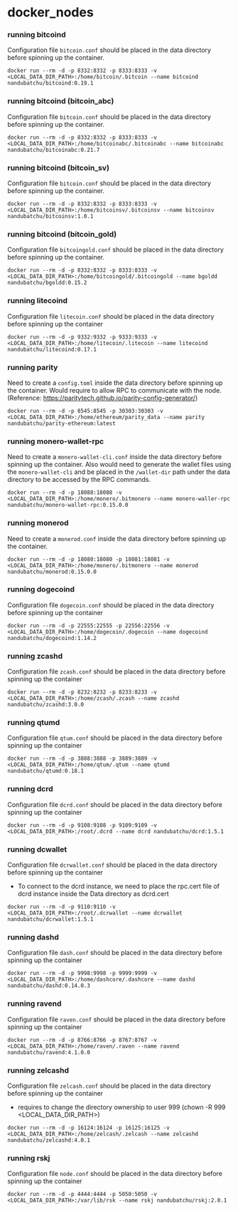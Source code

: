 # docker_nodes

### running bitcoind
Configuration file `bitcoin.conf` should be placed in the data directory before spinning up the container.
```
docker run --rm -d -p 8332:8332 -p 8333:8333 -v <LOCAL_DATA_DIR_PATH>:/home/bitcoin/.bitcoin --name bitcoind nandubatchu/bitcoind:0.19.1
```

### running bitcoind (bitcoin_abc)
Configuration file `bitcoin.conf` should be placed in the data directory before spinning up the container.
```
docker run --rm -d -p 8332:8332 -p 8333:8333 -v <LOCAL_DATA_DIR_PATH>:/home/bitcoinabc/.bitcoinabc --name bitcoinabc nandubatchu/bitcoinabc:0.21.7
```

### running bitcoind (bitcoin_sv)
Configuration file `bitcoin.conf` should be placed in the data directory before spinning up the container.
```
docker run --rm -d -p 8332:8332 -p 8333:8333 -v <LOCAL_DATA_DIR_PATH>:/home/bitcoinsv/.bitcoinsv --name bitcoinsv nandubatchu/bitcoinsv:1.0.1
```
### running bitcoind (bitcoin_gold)
Configuration file `bitcoingold.conf` should be placed in the data directory before spinning up the container.
```
docker run --rm -d -p 8332:8332 -p 8333:8333 -v <LOCAL_DATA_DIR_PATH>:/home/bitcoingold/.bitcoingold --name bgoldd nandubatchu/bgoldd:0.15.2
```

### running litecoind
Configuration file `litecoin.conf` should be placed in the data directory before spinning up the container
```
docker run --rm -d -p 9332:9332 -p 9333:9333 -v <LOCAL_DATA_DIR_PATH>:/home/litecoin/.litecoin --name litecoind nandubatchu/litecoind:0.17.1
```

### running parity
Need to create a `config.toml` inside the data directory before spinning up the container. Would require to allow RPC to communicate with the node. (Reference: https://paritytech.github.io/parity-config-generator/)

```
docker run --rm -d -p 8545:8545 -p 30303:30303 -v <LOCAL_DATA_DIR_PATH>:/home/ethereum/parity_data --name parity nandubatchu/parity-ethereum:latest
```

### running monero-wallet-rpc
Need to create a `monero-wallet-cli.conf` inside the data directory before spinning up the container.
Also would need to generate the wallet files using the `monero-wallet-cli` and be placed in the `/wallet-dir` path under the data directory to be accessed by the RPC commands.
```
docker run --rm -d -p 18088:18088 -v <LOCAL_DATA_DIR_PATH>:/home/monero/.bitmonero --name monero-waller-rpc nandubatchu/monero-wallet-rpc:0.15.0.0
```

### running monerod
Need to create a `monerod.conf` inside the data directory before spinning up the container.
```
docker run --rm -d -p 18080:18080 -p 18081:18081 -v <LOCAL_DATA_DIR_PATH>:/home/monero/.bitmonero --name monerod nandubatchu/monerod:0.15.0.0
```

### running dogecoind
Configuration file `dogecoin.conf` should be placed in the data directory before spinning up the container
```
docker run --rm -d -p 22555:22555 -p 22556:22556 -v <LOCAL_DATA_DIR_PATH>:/home/dogecoin/.dogecoin --name dogecoind nandubatchu/dogecoind:1.14.2
```

### running zcashd
Configuration file `zcash.conf` should be placed in the data directory before spinning up the container
```
docker run --rm -d -p 8232:8232 -p 8233:8233 -v <LOCAL_DATA_DIR_PATH>:/home/zcash/.zcash --name zcashd nandubatchu/zcashd:3.0.0
```

### running qtumd
Configuration file `qtum.conf` should be placed in the data directory before spinning up the container
```
docker run --rm -d -p 3888:3888 -p 3889:3889 -v <LOCAL_DATA_DIR_PATH>:/home/qtum/.qtum --name qtumd nandubatchu/qtumd:0.18.1
```

### running dcrd
Configuration file `dcrd.conf` should be placed in the data directory before spinning up the container
```
docker run --rm -d -p 9108:9108 -p 9109:9109 -v <LOCAL_DATA_DIR_PATH>:/root/.dcrd --name dcrd nandubatchu/dcrd:1.5.1
```

### running dcwallet
Configuration file `dcrwallet.conf` should be placed in the data directory before spinning up the container
* To connect to the dcrd instance, we need to place the rpc.cert file of dcrd instance inside the Data directory as dcrd.cert
```
docker run --rm -d -p 9110:9110 -v <LOCAL_DATA_DIR_PATH>:/root/.dcrwallet --name dcrwallet nandubatchu/dcrwallet:1.5.1
```

### running dashd
Configuration file `dash.conf` should be placed in the data directory before spinning up the container
```
docker run --rm -d -p 9998:9998 -p 9999:9999 -v <LOCAL_DATA_DIR_PATH>:/home/dashcore/.dashcore --name dashd nandubatchu/dashd:0.14.0.3
```

### running ravend
Configuration file `raven.conf` should be placed in the data directory before spinning up the container
```
docker run --rm -d -p 8766:8766 -p 8767:8767 -v <LOCAL_DATA_DIR_PATH>:/home/raven/.raven --name ravend nandubatchu/ravend:4.1.0.0
```

### running zelcashd
Configuration file `zelcash.conf` should be placed in the data directory before spinning up the container
* requires to change the directory ownership to user 999 (chown -R 999 <LOCAL_DATA_DIR_PATH>)
```
docker run --rm -d -p 16124:16124 -p 16125:16125 -v <LOCAL_DATA_DIR_PATH>:/home/zelcash/.zelcash --name zelcashd nandubatchu/zelcashd:4.0.1
```

### running rskj
Configuration file `node.conf` should be placed in the data directory before spinning up the container
```
docker run --rm -d -p 4444:4444 -p 5050:5050 -v <LOCAL_DATA_DIR_PATH>:/var/lib/rsk --name rskj nandubatchu/rskj:2.0.1
```